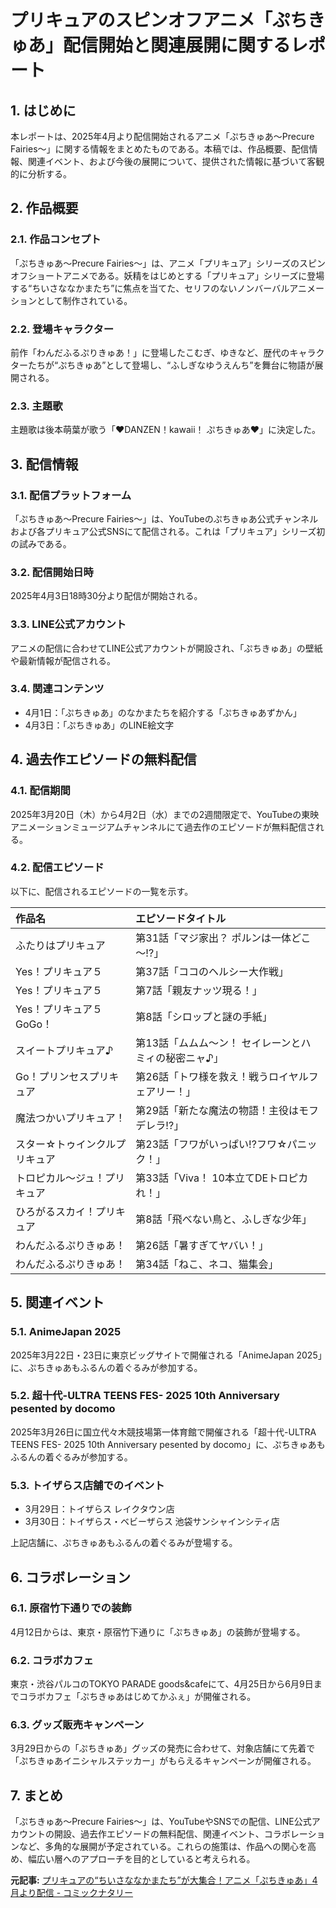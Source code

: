 # プリキュアのスピンオフアニメ「ぷちきゅあ」配信開始と関連展開に関するレポート

## 1. はじめに

本レポートは、2025年4月より配信開始されるアニメ「ぷちきゅあ～Precure Fairies～」に関する情報をまとめたものである。本稿では、作品概要、配信情報、関連イベント、および今後の展開について、提供された情報に基づいて客観的に分析する。

## 2. 作品概要

### 2.1. 作品コンセプト

「ぷちきゅあ～Precure Fairies～」は、アニメ「プリキュア」シリーズのスピンオフショートアニメである。妖精をはじめとする「プリキュア」シリーズに登場する“ちいさななかまたち”に焦点を当てた、セリフのないノンバーバルアニメーションとして制作されている。

### 2.2. 登場キャラクター

前作「わんだふるぷりきゅあ！」に登場したこむぎ、ゆきなど、歴代のキャラクターたちが“ぷちきゅあ”として登場し、“ふしぎなゆうえんち”を舞台に物語が展開される。

### 2.3. 主題歌

主題歌は後本萌葉が歌う「♥DANZEN！kawaii！ ぷちきゅあ♥」に決定した。

## 3. 配信情報

### 3.1. 配信プラットフォーム

「ぷちきゅあ～Precure Fairies～」は、YouTubeのぷちきゅあ公式チャンネルおよび各プリキュア公式SNSにて配信される。これは「プリキュア」シリーズ初の試みである。

### 3.2. 配信開始日時

2025年4月3日18時30分より配信が開始される。

### 3.3. LINE公式アカウント

アニメの配信に合わせてLINE公式アカウントが開設され、「ぷちきゅあ」の壁紙や最新情報が配信される。

### 3.4. 関連コンテンツ

* 4月1日：「ぷちきゅあ」のなかまたちを紹介する「ぷちきゅあずかん」
* 4月3日：「ぷちきゅあ」のLINE絵文字

## 4. 過去作エピソードの無料配信

### 4.1. 配信期間

2025年3月20日（木）から4月2日（水）までの2週間限定で、YouTubeの東映アニメーションミュージアムチャンネルにて過去作のエピソードが無料配信される。

### 4.2. 配信エピソード

以下に、配信されるエピソードの一覧を示す。

| 作品名 | エピソードタイトル |
| :--------------------------------------- | :--------------------------------------------------- |
| ふたりはプリキュア | 第31話「マジ家出？ ポルンは一体どこ～!?」 |
| Yes！プリキュア５ | 第37話「ココのヘルシー大作戦」 |
| Yes！プリキュア５ | 第7話「親友ナッツ現る！」 |
| Yes！プリキュア５ GoGo！ | 第8話「シロップと謎の手紙」 |
| スイートプリキュア♪ | 第13話「ムムム～ン！ セイレーンとハミィの秘密ニャ♪」 |
| Go！プリンセスプリキュア | 第26話「トワ様を救え！戦うロイヤルフェアリー！」 |
| 魔法つかいプリキュア！ | 第29話「新たな魔法の物語！主役はモフデレラ!?」 |
| スター☆トゥインクルプリキュア | 第23話「フワがいっぱい!?フワ☆パニック！」 |
| トロピカル～ジュ！プリキュア | 第33話「Viva！ 10本立てDEトロピカれ！」 |
| ひろがるスカイ！プリキュア | 第8話「飛べない鳥と、ふしぎな少年」 |
| わんだふるぷりきゅあ！ | 第26話「暑すぎてヤバい！」 |
| わんだふるぷりきゅあ！ | 第34話「ねこ、ネコ、猫集会」 |

## 5. 関連イベント

### 5.1. AnimeJapan 2025

2025年3月22日・23日に東京ビッグサイトで開催される「AnimeJapan 2025」に、ぷちきゅあもふるんの着ぐるみが参加する。

### 5.2. 超十代-ULTRA TEENS FES- 2025 10th Anniversary pesented by docomo

2025年3月26日に国立代々木競技場第一体育館で開催される「超十代-ULTRA TEENS FES- 2025 10th Anniversary pesented by docomo」に、ぷちきゅあもふるんの着ぐるみが参加する。

### 5.3. トイザらス店舗でのイベント

* 3月29日：トイザらス レイクタウン店
* 3月30日：トイザらス・ベビーザらス 池袋サンシャインシティ店

上記店舗に、ぷちきゅあもふるんの着ぐるみが登場する。

## 6. コラボレーション

### 6.1. 原宿竹下通りでの装飾

4月12日からは、東京・原宿竹下通りに「ぷちきゅあ」の装飾が登場する。

### 6.2. コラボカフェ

東京・渋谷パルコのTOKYO PARADE goods&cafeにて、4月25日から6月9日までコラボカフェ「ぷちきゅあはじめてかふぇ」が開催される。

### 6.3. グッズ販売キャンペーン

3月29日からの「ぷちきゅあ」グッズの発売に合わせて、対象店舗にて先着で「ぷちきゅあイニシャルステッカー」がもらえるキャンペーンが開催される。

## 7. まとめ

「ぷちきゅあ～Precure Fairies～」は、YouTubeやSNSでの配信、LINE公式アカウントの開設、過去作エピソードの無料配信、関連イベント、コラボレーションなど、多角的な展開が予定されている。これらの施策は、作品への関心を高め、幅広い層へのアプローチを目的としていると考えられる。


**元記事:** [プリキュアの“ちいさななかまたち”が大集合！アニメ「ぷちきゅあ」4月より配信 - コミックナタリー](https://natalie.mu/comic/news/616493)